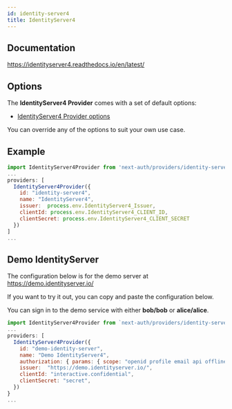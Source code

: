 ```yaml
---
id: identity-server4
title: IdentityServer4
---
```


## Documentation

https://identityserver4.readthedocs.io/en/latest/

## Options

The **IdentityServer4 Provider** comes with a set of default options:

- [IdentityServer4 Provider options](https://github.com/nextauthjs/next-auth/blob/main/src/providers/identity-server4.js)

You can override any of the options to suit your own use case.

## Example

```js
import IdentityServer4Provider from 'next-auth/providers/identity-server4';
...
providers: [
  IdentityServer4Provider({
    id: "identity-server4",
    name: "IdentityServer4",
    issuer:  process.env.IdentityServer4_Issuer,
    clientId: process.env.IdentityServer4_CLIENT_ID,
    clientSecret: process.env.IdentityServer4_CLIENT_SECRET
  })
]
...
```

## Demo IdentityServer

The configuration below is for the demo server at https://demo.identityserver.io/

If you want to try it out, you can copy and paste the configuration below.

You can sign in to the demo service with either <b>bob/bob</b> or <b>alice/alice</b>.

```js
import IdentityServer4Provider from `next-auth/providers/identity-server4`
...
providers: [
  IdentityServer4Provider({
    id: "demo-identity-server",
    name: "Demo IdentityServer4",
    authorization: { params: { scope: "openid profile email api offline_access" } },
    issuer:  "https://demo.identityserver.io/",
    clientId: "interactive.confidential",
    clientSecret: "secret",
  })
}
...
```
